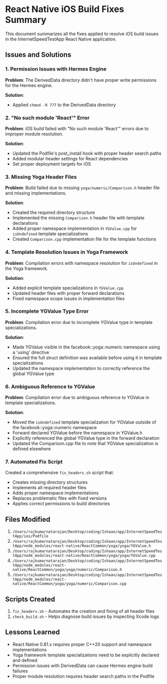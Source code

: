# React Native iOS Build Fixes Summary

This document summarizes all the fixes applied to resolve iOS build issues in the InternetSpeedTestApp React Native application.

## Issues and Solutions

### 1. Permission Issues with Hermes Engine

**Problem**: The DerivedData directory didn't have proper write permissions for the Hermes engine.

**Solution**:
- Applied `chmod -R 777` to the DerivedData directory

### 2. "No such module 'React'" Error

**Problem**: iOS build failed with "No such module 'React'" errors due to improper module resolution.

**Solution**:
- Updated the Podfile's post_install hook with proper header search paths
- Added modular header settings for React dependencies
- Set proper deployment targets for iOS

### 3. Missing Yoga Header Files

**Problem**: Build failed due to missing `yoga/numeric/Comparison.h` header file and missing implementations.

**Solution**:
- Created the required directory structure
- Implemented the missing `Comparison.h` header file with template declarations
- Added proper namespace implementation in `YGValue.cpp` for `isUndefined` template specializations
- Created `Comparison.cpp` implementation file for the template functions

### 4. Template Resolution Issues in Yoga Framework

**Problem**: Compilation errors with namespace resolution for `isUndefined` in the Yoga framework.

**Solution**:
- Added explicit template specializations in `YGValue.cpp`
- Updated header files with proper forward declarations
- Fixed namespace scope issues in implementation files

### 5. Incomplete YGValue Type Error

**Problem**: Compilation error due to incomplete YGValue type in template specializations.

**Solution**:
- Made YGValue visible in the facebook::yoga::numeric namespace using a 'using' directive
- Ensured the full struct definition was available before using it in template specializations
- Updated the namespace implementation to correctly reference the global YGValue type

### 6. Ambiguous Reference to YGValue

**Problem**: Compilation error due to ambiguous reference to YGValue in template specializations.

**Solution**:
- Moved the `isUndefined` template specialization for YGValue outside of the facebook::yoga::numeric namespace
- Forward declared YGValue before the namespace in YGValue.h
- Explicitly referenced the global YGValue type in the forward declaration
- Updated the Comparison.cpp file to note that YGValue specialization is defined elsewhere

### 7. Automated Fix Script

Created a comprehensive `fix_headers.sh` script that:
- Creates missing directory structures
- Implements all required header files
- Adds proper namespace implementations
- Replaces problematic files with fixed versions
- Applies correct permissions to build directories

## Files Modified

1. `/Users/rajkumarnatarajan/Desktop/coding/Ishaan/app/InternetSpeedTestApp/ios/Podfile`
2. `/Users/rajkumarnatarajan/Desktop/coding/Ishaan/app/InternetSpeedTestApp/node_modules/react-native/ReactCommon/yoga/yoga/YGValue.h`
3. `/Users/rajkumarnatarajan/Desktop/coding/Ishaan/app/InternetSpeedTestApp/node_modules/react-native/ReactCommon/yoga/yoga/YGValue.cpp`
4. `/Users/rajkumarnatarajan/Desktop/coding/Ishaan/app/InternetSpeedTestApp/node_modules/react-native/ReactCommon/yoga/yoga/numeric/Comparison.h`
5. `/Users/rajkumarnatarajan/Desktop/coding/Ishaan/app/InternetSpeedTestApp/node_modules/react-native/ReactCommon/yoga/yoga/numeric/Comparison.cpp`

## Scripts Created

1. `fix_headers.sh` - Automates the creation and fixing of all header files
2. `check_build.sh` - Helps diagnose build issues by inspecting Xcode logs

## Lessons Learned

- React Native 0.81.x requires proper C++20 support and namespace implementations
- Yoga framework template specializations need to be explicitly declared and defined
- Permission issues with DerivedData can cause Hermes engine build failures
- Proper module resolution requires header search paths in the Podfile
